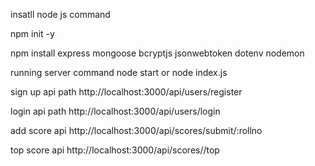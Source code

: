 insatll node js command

npm init -y

npm install express mongoose bcryptjs jsonwebtoken dotenv nodemon

running server command node start or node index.js

sign up api path http://localhost:3000/api/users/register

login api path http://localhost:3000/api/users/login

add score api http://localhost:3000/api/scores/submit/:rollno

top score api http://localhost:3000/api/scores//top
